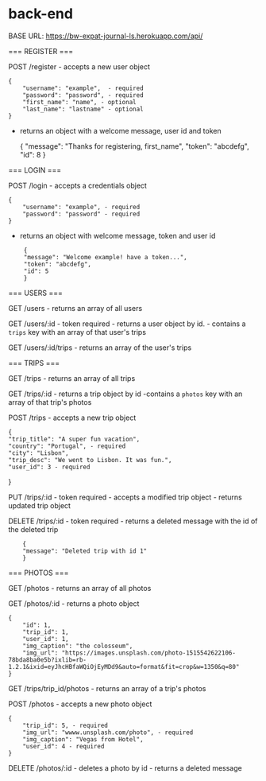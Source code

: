# back-end


BASE URL: https://bw-expat-journal-ls.herokuapp.com/api/


=== REGISTER ===

POST /register
    - accepts a new user object

    {
	    "username": "example",  - required
	    "password": "password", - required
	    "first_name": "name", - optional 
	    "last_name": "lastname" - optional
    }
    
   - returns an object with a welcome message, user id and token

        {
            "message": "Thanks for registering, first_name",
            "token": "abcdefg",
            "id": 8
        }


=== LOGIN ===

POST /login
    - accepts a credentials object

    {
        "username": "example", - required
        "password": "password" - required
    }

    
-  returns an object with welcome message, token and user id

        {
        "message": "Welcome example! have a token...",
        "token": "abcdefg",
        "id": 5
        }


=== USERS ===

GET /users
    - returns an array of all users

GET /users/:id - token required
    - returns a user object by id. 
    - contains a `trips` key with an array of that user's trips

GET /users/:id/trips
    - returns an array of the user's trips


=== TRIPS ===

GET /trips
    - returns an array of all trips

GET /trips/:id
    - returns a trip object by id
    -contains a `photos` key with an array of that trip's photos

POST /trips
    - accepts a new trip object 

    {
    "trip_title": "A super fun vacation",
    "country": "Portugal", - required
    "city": "Lisbon",
    "trip_desc": "We went to Lisbon. It was fun.",
    "user_id": 3 - required
 }

 PUT /trips/:id - token required 
    - accepts a modified trip object
    - returns updated trip object

DELETE /trips/:id - token required
    - returns a deleted message with the id of the deleted trip

        {
        "message": "Deleted trip with id 1"
        }

=== PHOTOS ===

GET /photos 
    - returns an array of all photos

GET /photos/:id
    - returns a photo object

    {
        "id": 1,
        "trip_id": 1,
        "user_id": 1,
        "img_caption": "the colosseum",
        "img_url": "https://images.unsplash.com/photo-1515542622106-78bda8ba0e5b?ixlib=rb-1.2.1&ixid=eyJhcHBfaWQiOjEyMDd9&auto=format&fit=crop&w=1350&q=80"
    }

GET /trips/trip_id/photos
    - returns an array of a trip's photos

POST /photos
    - accepts a new photo object 

    {
        "trip_id": 5, - required
        "img_url": "wwww.unsplash.com/photo", - required
        "img_caption": "Vegas from Hotel",
        "user_id": 4 - required
    }

DELETE /photos/:id
     - deletes a photo by id
     - returns a deleted message
